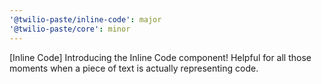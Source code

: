 ```yaml
---
'@twilio-paste/inline-code': major
'@twilio-paste/core': minor
---
```


[Inline Code] Introducing the Inline Code component! Helpful for all those moments when a piece of text is actually representing code.
